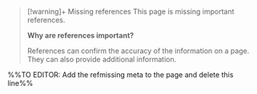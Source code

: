 >[!warning]+ Missing references
> This page is missing important references.
>
> **Why are references important?**
>
> References can confirm the accuracy of the information on a page. They can also provide additional information.

%%TO EDITOR: Add the refmissing meta to the page and delete this line%%